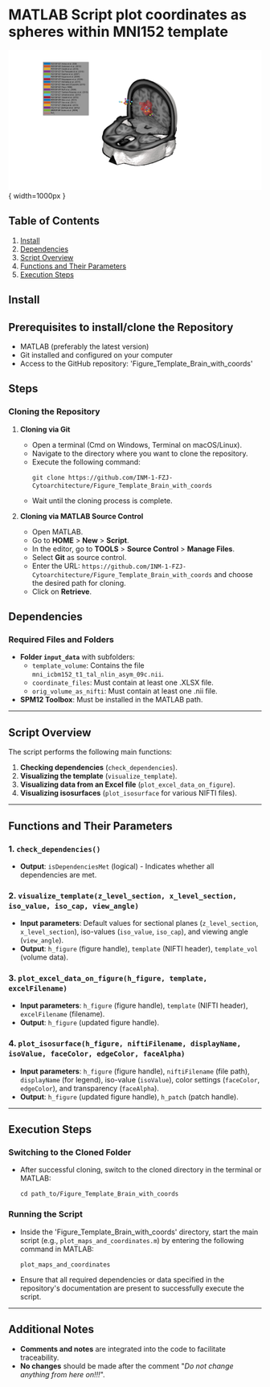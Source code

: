 # MATLAB Script plot coordinates as spheres within MNI152 template

![output](output.jpg){ width=1000px }

## Table of Contents
1. [Install](#Install)
2. [Dependencies](#dependencies)
3. [Script Overview](#script-overview)
4. [Functions and Their Parameters](#functions-and-their-parameters)
5. [Execution Steps](#execution-steps)




## Install
## Prerequisites to install/clone the Repository
- MATLAB (preferably the latest version)
- Git installed and configured on your computer
- Access to the GitHub repository: 'Figure_Template_Brain_with_coords'

## Steps

### Cloning the Repository
1. **Cloning via Git**
    - Open a terminal (Cmd on Windows, Terminal on macOS/Linux).
    - Navigate to the directory where you want to clone the repository.
    - Execute the following command:
      ```
      git clone https://github.com/INM-1-FZJ-Cytoarchitecture/Figure_Template_Brain_with_coords
      ```
    - Wait until the cloning process is complete.

2. **Cloning via MATLAB Source Control**
    - Open MATLAB.
    - Go to **HOME** > **New** > **Script**.
    - In the editor, go to **TOOLS** > **Source Control** > **Manage Files**.
    - Select **Git** as source control.
    - Enter the URL: `https://github.com/INM-1-FZJ-Cytoarchitecture/Figure_Template_Brain_with_coords` and choose the desired path for cloning.
    - Click on **Retrieve**.

## Dependencies
### Required Files and Folders
- **Folder `input_data`** with subfolders:
  - `template_volume`: Contains the file `mni_icbm152_t1_tal_nlin_asym_09c.nii`.
  - `coordinate_files`: Must contain at least one .XLSX file.
  - `orig_volume_as_nifti`: Must contain at least one .nii file.
- **SPM12 Toolbox**: Must be installed in the MATLAB path.

---

## Script Overview
The script performs the following main functions:
1. **Checking dependencies** (`check_dependencies`).
2. **Visualizing the template** (`visualize_template`).
3. **Visualizing data from an Excel file** (`plot_excel_data_on_figure`).
4. **Visualizing isosurfaces** (`plot_isosurface` for various NIFTI files).


---

## Functions and Their Parameters
### 1. `check_dependencies()`
- **Output**: `isDependenciesMet` (logical) - Indicates whether all dependencies are met.

### 2. `visualize_template(z_level_section, x_level_section, iso_value, iso_cap, view_angle)`
- **Input parameters**: Default values for sectional planes (`z_level_section`, `x_level_section`), iso-values (`iso_value`, `iso_cap`), and viewing angle (`view_angle`).
- **Output**: `h_figure` (figure handle), `template` (NIFTI header), `template_vol` (volume data).

### 3. `plot_excel_data_on_figure(h_figure, template, excelFilename)`
- **Input parameters**: `h_figure` (figure handle), `template` (NIFTI header), `excelFilename` (filename).
- **Output**: `h_figure` (updated figure handle).

### 4. `plot_isosurface(h_figure, niftiFilename, displayName, isoValue, faceColor, edgeColor, faceAlpha)`
- **Input parameters**: `h_figure` (figure handle), `niftiFilename` (file path), `displayName` (for legend), iso-value (`isoValue`), color settings (`faceColor`, `edgeColor`), and transparency (`faceAlpha`).
- **Output**: `h_figure` (updated figure handle), `h_patch` (patch handle).

---

## Execution Steps
### Switching to the Cloned Folder
- After successful cloning, switch to the cloned directory in the terminal or MATLAB:
  ```
  cd path_to/Figure_Template_Brain_with_coords
  ```

### Running the Script
- Inside the 'Figure_Template_Brain_with_coords' directory, start the main script (e.g., `plot_maps_and_coordinates.m`) by entering the following command in MATLAB:
  ```
  plot_maps_and_coordinates
  ```
- Ensure that all required dependencies or data specified in the repository's documentation are present to successfully execute the script.

---

## Additional Notes
- **Comments and notes** are integrated into the code to facilitate traceability.
- **No changes** should be made after the comment "*Do not change anything from here on!!!*".
